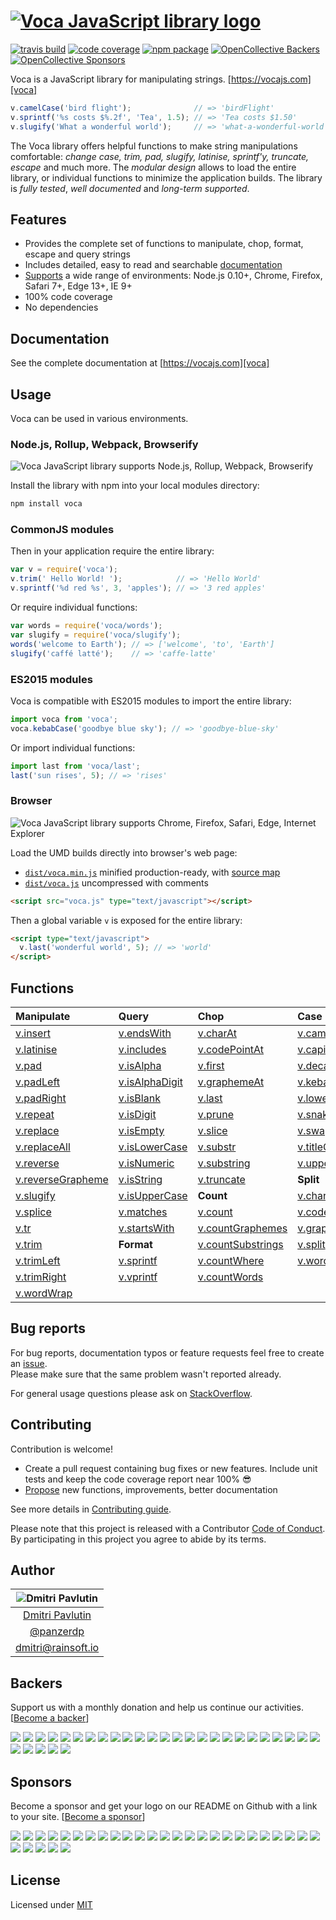 # [![Voca JavaScript library logo][logo]][voca]

[![travis build](https://img.shields.io/travis/panzerdp/voca.svg)](https://travis-ci.org/panzerdp/voca)
[![code coverage](https://img.shields.io/codecov/c/github/panzerdp/voca.svg)](https://codecov.io/github/panzerdp/voca)
[![npm package](https://img.shields.io/npm/v/voca.svg)](https://www.npmjs.com/package/voca)
[![OpenCollective Backers](https://opencollective.com/voca/backers/badge.svg)](#backers)
[![OpenCollective Sponsors](https://opencollective.com/voca/sponsors/badge.svg)](#sponsors)

Voca is a JavaScript library for manipulating strings. [https://vocajs.com][voca]

```javascript
v.camelCase('bird flight');              // => 'birdFlight'
v.sprintf('%s costs $%.2f', 'Tea', 1.5); // => 'Tea costs $1.50'
v.slugify('What a wonderful world');     // => 'what-a-wonderful-world'
```

The Voca library offers helpful functions to make string manipulations comfortable: *change case, trim, pad, slugify,
latinise, sprintf'y, truncate, escape* and much more.  The *modular design* allows to load the entire library, or
individual functions to minimize the application builds. The library is *fully tested*, *well documented* and *long-term supported*.

## Features

*  Provides the complete set of functions to manipulate, chop, format, escape and query strings
*  Includes detailed, easy to read and searchable [documentation][voca]
*  [Supports](https://saucelabs.com/u/panzerdp) a wide range of environments: Node.js 0.10+, Chrome, Firefox, Safari 7+, Edge 13+, IE 9+
*  100% code coverage
*  No dependencies

## Documentation

See the complete documentation at [https://vocajs.com][voca]

## Usage
Voca can be used in various environments.

### Node.js, Rollup, Webpack, Browserify

![Voca JavaScript library supports Node.js, Rollup, Webpack, Browserify][logo_commonjs]

Install the library with npm into your local modules directory:

```bash
npm install voca
```

### CommonJS modules

Then in your application require the entire library:

```javascript
var v = require('voca');
v.trim(' Hello World! ');            // => 'Hello World'
v.sprintf('%d red %s', 3, 'apples'); // => '3 red apples'
```

Or require individual functions:

```javascript
var words = require('voca/words');
var slugify = require('voca/slugify');
words('welcome to Earth'); // => ['welcome', 'to', 'Earth']
slugify('caffé latté');    // => 'caffe-latte'
```

### ES2015 modules

Voca is compatible with ES2015 modules to import the entire library:

```javascript
import voca from 'voca';
voca.kebabCase('goodbye blue sky'); // => 'goodbye-blue-sky'
```

Or import individual functions:

```javascript
import last from 'voca/last';
last('sun rises', 5); // => 'rises'
```

### Browser

![Voca JavaScript library supports Chrome, Firefox, Safari, Edge, Internet Explorer][logo_browsers]

Load the UMD builds directly into browser's web page:

* [`dist/voca.min.js`][voca_min_js] minified production-ready, with [source map][source_map] 
* [`dist/voca.js`][voca_js] uncompressed with comments

```html
<script src="voca.js" type="text/javascript"></script>
```

Then a global variable `v` is exposed for the entire library:

```html
<script type="text/javascript">
  v.last('wonderful world', 5); // => 'world'
</script>
```

## Functions

| Manipulate                           | Query                          | Chop                                 | Case                           | Index                          |
| :----------------------------------- | :----------------------------- | :----------------------------------- | :----------------------------- | :------------------------------|
| [v.insert][insert]                   | [v.endsWith][endsWith]         | [v.charAt][charAt]                   | [v.camelCase][camelCase]       | [v.indexOf][indexOf]           |
| [v.latinise][latinise]               | [v.includes][includes]         | [v.codePointAt][codePointAt]         | [v.capitalize][capitalize]     | [v.lastIndexOf][lastIndexOf]   |
| [v.pad][pad]                         | [v.isAlpha][isAlpha]           | [v.first][first]                     | [v.decapitalize][decapitalize] | [v.search][search]             |
| [v.padLeft][padLeft]                 | [v.isAlphaDigit][isAlphaDigit] | [v.graphemeAt][graphemeAt]           | [v.kebabCase][kebabCase]       | **Escape**                     |
| [v.padRight][padRight]               | [v.isBlank][isBlank]           | [v.last][last]                       | [v.lowerCase][lowerCase]       | [v.escapeHtml][escapeHtml]     |
| [v.repeat][repeat]                   | [v.isDigit][isDigit]           | [v.prune][prune]                     | [v.snakeCase][snakeCase]       | [v.escapeRegExp][escapeRegExp] |
| [v.replace][replace]                 | [v.isEmpty][isEmpty]           | [v.slice][slice]                     | [v.swapCase][swapCase]         | [v.unescapeHtml][unescapeHtml] |
| [v.replaceAll][replaceAll]           | [v.isLowerCase][isLowerCase]   | [v.substr][substr]                   | [v.titleCase][titleCase]       | **Strip**                      | 
| [v.reverse][reverse]                 | [v.isNumeric][isNumeric]       | [v.substring][substring]             | [v.upperCase][upperCase]       |  [v.stripBom][stripBom]        |
| [v.reverseGrapheme][reverseGrapheme] | [v.isString][isString]         | [v.truncate][truncate]               | **Split**                      |  [v.stripTags][stripTags]      |
| [v.slugify][slugify]                 | [v.isUpperCase][isUpperCase]   | **Count**                            | [v.chars][chars]               |                                |
| [v.splice][splice]                   | [v.matches][matches]           | [v.count][count]                     | [v.codePoints][codePoints]     |                                |
| [v.tr][tr]                           | [v.startsWith][startsWith]     | [v.countGraphemes][countGraphemes]   | [v.graphemes][graphemes]       |                                |
| [v.trim][trim]                       | **Format**                     | [v.countSubstrings][countSubstrings] | [v.split][split]               |                                |
| [v.trimLeft][trimLeft]               | [v.sprintf][sprintf]           | [v.countWhere][countWhere]           | [v.words][words]               |                                |
| [v.trimRight][trimRight]             | [v.vprintf][vprintf]           | [v.countWords][countWords]           |                                |                                |
| [v.wordWrap][wordWrap]               |                                |                                      |                                |                                |

## Bug reports

For bug reports, documentation typos or feature requests feel free to create an [issue](https://github.com/panzerdp/voca/issues).  
Please make sure that the same problem wasn't reported already.

For general usage questions please ask on [StackOverflow](http://stackoverflow.com/questions/ask).

## Contributing

Contribution is welcome!

* Create a pull request containing bug fixes or new features. Include unit tests and keep the code coverage report near 100% 😎
* [Propose](https://github.com/panzerdp/voca/issues/new) new functions, improvements, better documentation

See more details in [Contributing guide][CONTRIBUTING].

Please note that this project is released with a Contributor [Code of Conduct][CODE_OF_CONDUCT]. By participating in this project you agree to abide by its terms.

## Author

| ![Dmitri Pavlutin](https://s.gravatar.com/avatar/7be6b604e5d3c6a82ed933dd90ed68dc?s=100) |
| :-: |
| [Dmitri Pavlutin](https://rainsoft.io/about-me/) |
| [@panzerdp](https://twitter.com/panzerdp) |
| [dmitri@rainsoft.io](mailto:dmitri@rainsoft.io) |


## Backers

Support us with a monthly donation and help us continue our activities. [[Become a backer](https://opencollective.com/voca#backer)]

<a href="https://opencollective.com/voca/backer/0/website" target="_blank"><img src="https://opencollective.com/voca/backer/0/avatar.svg"></a>
<a href="https://opencollective.com/voca/backer/1/website" target="_blank"><img src="https://opencollective.com/voca/backer/1/avatar.svg"></a>
<a href="https://opencollective.com/voca/backer/2/website" target="_blank"><img src="https://opencollective.com/voca/backer/2/avatar.svg"></a>
<a href="https://opencollective.com/voca/backer/3/website" target="_blank"><img src="https://opencollective.com/voca/backer/3/avatar.svg"></a>
<a href="https://opencollective.com/voca/backer/4/website" target="_blank"><img src="https://opencollective.com/voca/backer/4/avatar.svg"></a>
<a href="https://opencollective.com/voca/backer/5/website" target="_blank"><img src="https://opencollective.com/voca/backer/5/avatar.svg"></a>
<a href="https://opencollective.com/voca/backer/6/website" target="_blank"><img src="https://opencollective.com/voca/backer/6/avatar.svg"></a>
<a href="https://opencollective.com/voca/backer/7/website" target="_blank"><img src="https://opencollective.com/voca/backer/7/avatar.svg"></a>
<a href="https://opencollective.com/voca/backer/8/website" target="_blank"><img src="https://opencollective.com/voca/backer/8/avatar.svg"></a>
<a href="https://opencollective.com/voca/backer/9/website" target="_blank"><img src="https://opencollective.com/voca/backer/9/avatar.svg"></a>
<a href="https://opencollective.com/voca/backer/10/website" target="_blank"><img src="https://opencollective.com/voca/backer/10/avatar.svg"></a>
<a href="https://opencollective.com/voca/backer/11/website" target="_blank"><img src="https://opencollective.com/voca/backer/11/avatar.svg"></a>
<a href="https://opencollective.com/voca/backer/12/website" target="_blank"><img src="https://opencollective.com/voca/backer/12/avatar.svg"></a>
<a href="https://opencollective.com/voca/backer/13/website" target="_blank"><img src="https://opencollective.com/voca/backer/13/avatar.svg"></a>
<a href="https://opencollective.com/voca/backer/14/website" target="_blank"><img src="https://opencollective.com/voca/backer/14/avatar.svg"></a>
<a href="https://opencollective.com/voca/backer/15/website" target="_blank"><img src="https://opencollective.com/voca/backer/15/avatar.svg"></a>
<a href="https://opencollective.com/voca/backer/16/website" target="_blank"><img src="https://opencollective.com/voca/backer/16/avatar.svg"></a>
<a href="https://opencollective.com/voca/backer/17/website" target="_blank"><img src="https://opencollective.com/voca/backer/17/avatar.svg"></a>
<a href="https://opencollective.com/voca/backer/18/website" target="_blank"><img src="https://opencollective.com/voca/backer/18/avatar.svg"></a>
<a href="https://opencollective.com/voca/backer/19/website" target="_blank"><img src="https://opencollective.com/voca/backer/19/avatar.svg"></a>
<a href="https://opencollective.com/voca/backer/20/website" target="_blank"><img src="https://opencollective.com/voca/backer/20/avatar.svg"></a>
<a href="https://opencollective.com/voca/backer/21/website" target="_blank"><img src="https://opencollective.com/voca/backer/21/avatar.svg"></a>
<a href="https://opencollective.com/voca/backer/22/website" target="_blank"><img src="https://opencollective.com/voca/backer/22/avatar.svg"></a>
<a href="https://opencollective.com/voca/backer/23/website" target="_blank"><img src="https://opencollective.com/voca/backer/23/avatar.svg"></a>
<a href="https://opencollective.com/voca/backer/24/website" target="_blank"><img src="https://opencollective.com/voca/backer/24/avatar.svg"></a>
<a href="https://opencollective.com/voca/backer/25/website" target="_blank"><img src="https://opencollective.com/voca/backer/25/avatar.svg"></a>
<a href="https://opencollective.com/voca/backer/26/website" target="_blank"><img src="https://opencollective.com/voca/backer/26/avatar.svg"></a>
<a href="https://opencollective.com/voca/backer/27/website" target="_blank"><img src="https://opencollective.com/voca/backer/27/avatar.svg"></a>
<a href="https://opencollective.com/voca/backer/28/website" target="_blank"><img src="https://opencollective.com/voca/backer/28/avatar.svg"></a>
<a href="https://opencollective.com/voca/backer/29/website" target="_blank"><img src="https://opencollective.com/voca/backer/29/avatar.svg"></a>


## Sponsors

Become a sponsor and get your logo on our README on Github with a link to your site. [[Become a sponsor](https://opencollective.com/voca#sponsor)]

<a href="https://opencollective.com/voca/sponsor/0/website" target="_blank"><img src="https://opencollective.com/voca/sponsor/0/avatar.svg"></a>
<a href="https://opencollective.com/voca/sponsor/1/website" target="_blank"><img src="https://opencollective.com/voca/sponsor/1/avatar.svg"></a>
<a href="https://opencollective.com/voca/sponsor/2/website" target="_blank"><img src="https://opencollective.com/voca/sponsor/2/avatar.svg"></a>
<a href="https://opencollective.com/voca/sponsor/3/website" target="_blank"><img src="https://opencollective.com/voca/sponsor/3/avatar.svg"></a>
<a href="https://opencollective.com/voca/sponsor/4/website" target="_blank"><img src="https://opencollective.com/voca/sponsor/4/avatar.svg"></a>
<a href="https://opencollective.com/voca/sponsor/5/website" target="_blank"><img src="https://opencollective.com/voca/sponsor/5/avatar.svg"></a>
<a href="https://opencollective.com/voca/sponsor/6/website" target="_blank"><img src="https://opencollective.com/voca/sponsor/6/avatar.svg"></a>
<a href="https://opencollective.com/voca/sponsor/7/website" target="_blank"><img src="https://opencollective.com/voca/sponsor/7/avatar.svg"></a>
<a href="https://opencollective.com/voca/sponsor/8/website" target="_blank"><img src="https://opencollective.com/voca/sponsor/8/avatar.svg"></a>
<a href="https://opencollective.com/voca/sponsor/9/website" target="_blank"><img src="https://opencollective.com/voca/sponsor/9/avatar.svg"></a>
<a href="https://opencollective.com/voca/sponsor/10/website" target="_blank"><img src="https://opencollective.com/voca/sponsor/10/avatar.svg"></a>
<a href="https://opencollective.com/voca/sponsor/11/website" target="_blank"><img src="https://opencollective.com/voca/sponsor/11/avatar.svg"></a>
<a href="https://opencollective.com/voca/sponsor/12/website" target="_blank"><img src="https://opencollective.com/voca/sponsor/12/avatar.svg"></a>
<a href="https://opencollective.com/voca/sponsor/13/website" target="_blank"><img src="https://opencollective.com/voca/sponsor/13/avatar.svg"></a>
<a href="https://opencollective.com/voca/sponsor/14/website" target="_blank"><img src="https://opencollective.com/voca/sponsor/14/avatar.svg"></a>
<a href="https://opencollective.com/voca/sponsor/15/website" target="_blank"><img src="https://opencollective.com/voca/sponsor/15/avatar.svg"></a>
<a href="https://opencollective.com/voca/sponsor/16/website" target="_blank"><img src="https://opencollective.com/voca/sponsor/16/avatar.svg"></a>
<a href="https://opencollective.com/voca/sponsor/17/website" target="_blank"><img src="https://opencollective.com/voca/sponsor/17/avatar.svg"></a>
<a href="https://opencollective.com/voca/sponsor/18/website" target="_blank"><img src="https://opencollective.com/voca/sponsor/18/avatar.svg"></a>
<a href="https://opencollective.com/voca/sponsor/19/website" target="_blank"><img src="https://opencollective.com/voca/sponsor/19/avatar.svg"></a>
<a href="https://opencollective.com/voca/sponsor/20/website" target="_blank"><img src="https://opencollective.com/voca/sponsor/20/avatar.svg"></a>
<a href="https://opencollective.com/voca/sponsor/21/website" target="_blank"><img src="https://opencollective.com/voca/sponsor/21/avatar.svg"></a>
<a href="https://opencollective.com/voca/sponsor/22/website" target="_blank"><img src="https://opencollective.com/voca/sponsor/22/avatar.svg"></a>
<a href="https://opencollective.com/voca/sponsor/23/website" target="_blank"><img src="https://opencollective.com/voca/sponsor/23/avatar.svg"></a>
<a href="https://opencollective.com/voca/sponsor/24/website" target="_blank"><img src="https://opencollective.com/voca/sponsor/24/avatar.svg"></a>
<a href="https://opencollective.com/voca/sponsor/25/website" target="_blank"><img src="https://opencollective.com/voca/sponsor/25/avatar.svg"></a>
<a href="https://opencollective.com/voca/sponsor/26/website" target="_blank"><img src="https://opencollective.com/voca/sponsor/26/avatar.svg"></a>
<a href="https://opencollective.com/voca/sponsor/27/website" target="_blank"><img src="https://opencollective.com/voca/sponsor/27/avatar.svg"></a>
<a href="https://opencollective.com/voca/sponsor/28/website" target="_blank"><img src="https://opencollective.com/voca/sponsor/28/avatar.svg"></a>
<a href="https://opencollective.com/voca/sponsor/29/website" target="_blank"><img src="https://opencollective.com/voca/sponsor/29/avatar.svg"></a>


## License

Licensed under [MIT](https://github.com/panzerdp/voca/blob/master/LICENSE.md)

[CODE_OF_CONDUCT]: https://github.com/panzerdp/voca/blob/master/CODE_OF_CONDUCT.md
[CONTRIBUTING]: https://github.com/panzerdp/voca/blob/master/.github/CONTRIBUTING.md
[voca_min_js]: https://raw.githubusercontent.com/panzerdp/voca/1.3.0/dist/voca.min.js
[source_map]: https://raw.githubusercontent.com/panzerdp/voca/1.3.0/dist/voca.min.js.map
[voca_js]: https://raw.githubusercontent.com/panzerdp/voca/1.3.0/dist/voca.js
[voca]: https://vocajs.com
[logo]: https://github.com/panzerdp/voca/raw/master/jsdoc/template/static/images/voca-logo@300px.png
[logo_commonjs]: https://github.com/panzerdp/voca/raw/master/jsdoc/template/static/images/commonjs@200px.png
[logo_browsers]: https://github.com/panzerdp/voca/raw/master/jsdoc/template/static/images/browsers@200px.png

[camelCase]: https://vocajs.com/#camelCase
[capitalize]: https://vocajs.com/#capitalize
[decapitalize]: https://vocajs.com/#decapitalize
[kebabCase]: https://vocajs.com/#kebabCase
[lowerCase]: https://vocajs.com/#lowerCase
[snakeCase]: https://vocajs.com/#snakeCase
[swapCase]: https://vocajs.com/#swapCase
[titleCase]: https://vocajs.com/#titleCase
[upperCase]: https://vocajs.com/#upperCase

[charAt]: https://vocajs.com/#charAt
[codePointAt]: https://vocajs.com/#codePointAt
[first]: https://vocajs.com/#first
[graphemeAt]: https://vocajs.com/#graphemeAt
[last]: https://vocajs.com/#last
[prune]: https://vocajs.com/#prune
[slice]: https://vocajs.com/#slice
[substr]: https://vocajs.com/#substr
[substring]: https://vocajs.com/#substring
[truncate]: https://vocajs.com/#truncate

[count]: https://vocajs.com/#count
[countGraphemes]: https://vocajs.com/#countGraphemes
[countSubstrings]: https://vocajs.com/#countSubstrings
[countWhere]: https://vocajs.com/#countWhere
[countWords]: https://vocajs.com/#countWords

[escapeHtml]: https://vocajs.com/#escapeHtml
[escapeRegExp]: https://vocajs.com/#escapeRegExp
[unescapeHtml]: https://vocajs.com/#unescapeHtml

[sprintf]: https://vocajs.com/#sprintf
[vprintf]: https://vocajs.com/#vprintf

[indexOf]: https://vocajs.com/#indexOf
[lastIndexOf]: https://vocajs.com/#lastIndexOf
[search]: https://vocajs.com/#search

[insert]: https://vocajs.com/#insert
[latinise]: https://vocajs.com/#latinise
[pad]: https://vocajs.com/#pad
[padLeft]: https://vocajs.com/#padLeft
[padRight]: https://vocajs.com/#padRight
[repeat]: https://vocajs.com/#repeat
[replace]: https://vocajs.com/#replace
[replaceAll]: https://vocajs.com/#replaceAll
[reverse]: https://vocajs.com/#reverse
[reverseGrapheme]: https://vocajs.com/#reverseGrapheme
[slugify]: https://vocajs.com/#slugify
[splice]: https://vocajs.com/#splice
[tr]: https://vocajs.com/#tr
[trim]: https://vocajs.com/#trim
[trimLeft]: https://vocajs.com/#trimLeft
[trimRight]: https://vocajs.com/#trimRight
[wordWrap]: https://vocajs.com/#wordWrap

[endsWith]: https://vocajs.com/#endsWith
[includes]: https://vocajs.com/#includes
[isAlpha]: https://vocajs.com/#isAlpha
[isAlphaDigit]: https://vocajs.com/#isAlphaDigit
[isBlank]: https://vocajs.com/#isBlank
[isDigit]: https://vocajs.com/#isDigit
[isEmpty]: https://vocajs.com/#isEmpty
[isLowerCase]: https://vocajs.com/#isLowerCase
[isNumeric]: https://vocajs.com/#isNumeric
[isString]: https://vocajs.com/#isString
[isUpperCase]: https://vocajs.com/#isUpperCase
[matches]: https://vocajs.com/#matches
[startsWith]: https://vocajs.com/#startsWith

[chars]: https://vocajs.com/#chars
[codePoints]: https://vocajs.com/#codePoints
[graphemes]: https://vocajs.com/#graphemes
[split]: https://vocajs.com/#split
[words]: https://vocajs.com/#words

[stripTags]: https://vocajs.com/#stripTags
[stripBom]: https://vocajs.com/#stripBom